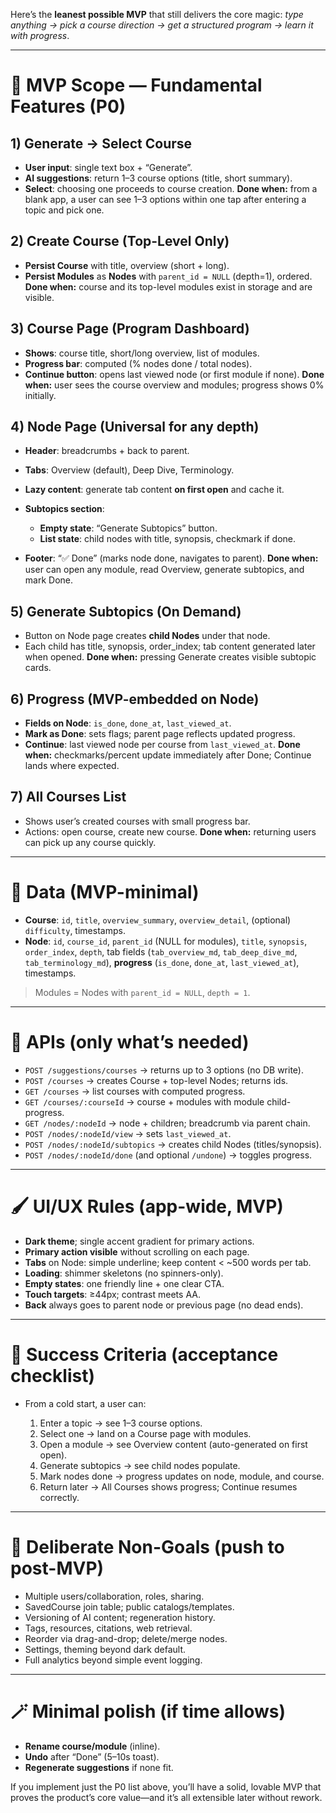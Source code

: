 Here’s the **leanest possible MVP** that still delivers the core magic: *type anything → pick a course direction → get a structured program → learn it with progress*.

---

# 🎯 MVP Scope — Fundamental Features (P0)

## 1) Generate → Select Course

* **User input**: single text box + “Generate”.
* **AI suggestions**: return 1–3 course options (title, short summary).
* **Select**: choosing one proceeds to course creation.
  **Done when:** from a blank app, a user can see 1–3 options within one tap after entering a topic and pick one.

## 2) Create Course (Top-Level Only)

* **Persist Course** with title, overview (short + long).
* **Persist Modules** as **Nodes** with `parent_id = NULL` (depth=1), ordered.
  **Done when:** course and its top-level modules exist in storage and are visible.

## 3) Course Page (Program Dashboard)

* **Shows**: course title, short/long overview, list of modules.
* **Progress bar**: computed (% nodes done / total nodes).
* **Continue button**: opens last viewed node (or first module if none).
  **Done when:** user sees the course overview and modules; progress shows 0% initially.

## 4) Node Page (Universal for any depth)

* **Header**: breadcrumbs + back to parent.
* **Tabs**: Overview (default), Deep Dive, Terminology.
* **Lazy content**: generate tab content **on first open** and cache it.
* **Subtopics section**:

  * **Empty state**: “Generate Subtopics” button.
  * **List state**: child nodes with title, synopsis, checkmark if done.
* **Footer**: “✅ Done” (marks node done, navigates to parent).
  **Done when:** user can open any module, read Overview, generate subtopics, and mark Done.

## 5) Generate Subtopics (On Demand)

* Button on Node page creates **child Nodes** under that node.
* Each child has title, synopsis, order_index; tab content generated later when opened.
  **Done when:** pressing Generate creates visible subtopic cards.

## 6) Progress (MVP-embedded on Node)

* **Fields on Node**: `is_done`, `done_at`, `last_viewed_at`.
* **Mark as Done**: sets flags; parent page reflects updated progress.
* **Continue**: last viewed node per course from `last_viewed_at`.
  **Done when:** checkmarks/percent update immediately after Done; Continue lands where expected.

## 7) All Courses List

* Shows user’s created courses with small progress bar.
* Actions: open course, create new course.
  **Done when:** returning users can pick up any course quickly.

---

# 🧱 Data (MVP-minimal)

* **Course**: `id`, `title`, `overview_summary`, `overview_detail`, (optional) `difficulty`, timestamps.
* **Node**: `id`, `course_id`, `parent_id` (NULL for modules), `title`, `synopsis`, `order_index`, `depth`, tab fields (`tab_overview_md`, `tab_deep_dive_md`, `tab_terminology_md`), **progress** (`is_done`, `done_at`, `last_viewed_at`), timestamps.

> Modules = Nodes with `parent_id = NULL`, `depth = 1`.

---

# 🔌 APIs (only what’s needed)

* `POST /suggestions/courses` → returns up to 3 options (no DB write).
* `POST /courses` → creates Course + top-level Nodes; returns ids.
* `GET /courses` → list courses with computed progress.
* `GET /courses/:courseId` → course + modules with module child-progress.
* `GET /nodes/:nodeId` → node + children; breadcrumb via parent chain.
* `POST /nodes/:nodeId/view` → sets `last_viewed_at`.
* `POST /nodes/:nodeId/subtopics` → creates child Nodes (titles/synopsis).
* `POST /nodes/:nodeId/done` (and optional `/undone`) → toggles progress.

---

# 🖌️ UI/UX Rules (app-wide, MVP)

* **Dark theme**; single accent gradient for primary actions.
* **Primary action visible** without scrolling on each page.
* **Tabs** on Node: simple underline; keep content < ~500 words per tab.
* **Loading**: shimmer skeletons (no spinners-only).
* **Empty states**: one friendly line + one clear CTA.
* **Touch targets**: ≥44px; contrast meets AA.
* **Back** always goes to parent node or previous page (no dead ends).

---

# 🧭 Success Criteria (acceptance checklist)

* From a cold start, a user can:

  1. Enter a topic → see 1–3 course options.
  2. Select one → land on a Course page with modules.
  3. Open a module → see Overview content (auto-generated on first open).
  4. Generate subtopics → see child nodes populate.
  5. Mark nodes done → progress updates on node, module, and course.
  6. Return later → All Courses shows progress; Continue resumes correctly.

---

# 🧰 Deliberate Non-Goals (push to post-MVP)

* Multiple users/collaboration, roles, sharing.
* SavedCourse join table; public catalogs/templates.
* Versioning of AI content; regeneration history.
* Tags, resources, citations, web retrieval.
* Reorder via drag-and-drop; delete/merge nodes.
* Settings, theming beyond dark default.
* Full analytics beyond simple event logging.

---

# 🪄 Minimal polish (if time allows)

* **Rename course/module** (inline).
* **Undo** after “Done” (5–10s toast).
* **Regenerate suggestions** if none fit.

If you implement just the P0 list above, you’ll have a solid, lovable MVP that proves the product’s core value—and it’s all extensible later without rework.
